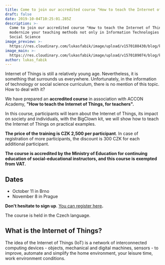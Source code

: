 ```yaml
---
title: Come to join our accredited course "How to teach the Internet of Things"
draft: false
date: 2019-10-04T10:25:01.285Z
description: >-
  Come to join our accredited course "How to teach the Internet of Things" and
  modernize your teaching methods not only in Information Technologies or 
  Social Science
image_preview: >-
  https://res.cloudinary.com/lukasfabik/image/upload/v1570188430/blog/komensky.jpg
image_main: >-
  https://res.cloudinary.com/lukasfabik/image/upload/v1570189074/blog/komensky_wide.jpg
author: lukas_fabik
---
```

Internet of Things is still a relatively young age. Nevertheless, it is something that surrounds us everywhere. Unfortunately, in the information of technology or social science curriculum, there is no mention of this topic. How to deal with it?

We have prepared an **accredited course** in association with ACCON Academy, **"How to teach the Internet of Things, for teachers".**

In this course, participants will learn about the Internet of Things, its impact on society and individuals, with the BigClown kit, we will show how to teach the Internet of Things on practical examples.

**The price of the training is CZK 2,500 per participant**. In case of registration of more participants, the discount is 300 CZK for each additional participant.

**The course is accredited by the Ministry of Education for continuing education of social-educational instructors, and this course is exempted from VAT.**

## Dates

* October 11 in Brno
* November 8 in Prague

**Don't hesitate to sign up**. [You can register here](https://docs.google.com/forms/d/e/1FAIpQLSe3RhJBkoMBr9hMcnGUyycmWOsthwZnw9wkXGqZ7PH5On3PQQ/viewform)**.**

The course is held in the Czech language.

## What is the Internet of Things?

The idea of ​​the Internet of Things (IoT) is a network of interconnected computing devices - objects, mechanical and digital machines, sensors - to improve, automate and simplify the home environment, your leisure time, work environment conditions.
